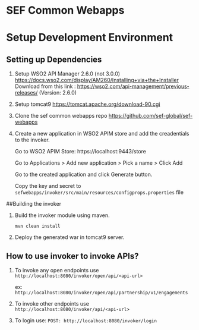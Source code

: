 # SEF Common Webapps

# Setup Development Environment

## Setting up Dependencies
1. Setup WSO2 API Manager 2.6.0  (not 3.0.0)
    https://docs.wso2.com/display/AM260/Installing+via+the+Installer
    Download from this link : https://wso2.com/api-management/previous-releases/ (Version: 2.6.0) 
2. Setup tomcat9 https://tomcat.apache.org/download-90.cgi
3. Clone the sef common webapps repo https://github.com/sef-global/sef-webapps
4. Create a new application in WSO2 APIM store and add the creadentials to the invoker.
    
    Go to WSO2 APIM Store: https://localhost:9443/store
    
    Go to Applications > Add new application > Pick a name > Click Add
    
    Go to the created application and click Generate button.
    
    Copy the key and secret to `sefwebapps/invoker/src/main/resources/configprops.properties` file
    
##Building the invoker

1. Build the invoker module using maven.
    ```$xslt
    mvn clean install
    ``` 
2. Deploy the generated war in tomcat9 server.

## How to use invoker to invoke APIs?
1. To invoke any open endpoints use `http://localhost:8080/invoker/open/api/<api-url>`

    ex: `http://localhost:8080/invoker/open/api/partnership/v1/engagements`
    
2. To invoke other endpoints use `http://localhost:8080/invoker/api/<api-url>`
3. To login use:
    `POST: http://localhost:8080/invoker/login`

